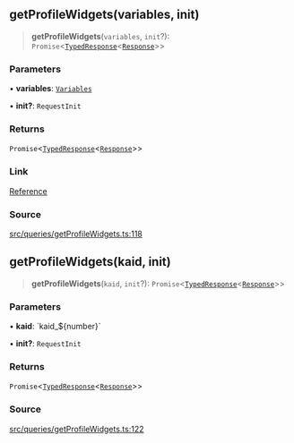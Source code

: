 ## getProfileWidgets(variables, init)

> **getProfileWidgets**(`variables`, `init`?): `Promise`\<[`TypedResponse`](api%5Cinterfaces%5CTypedResponse.md)\<[`Response`](api%5Cnamespaces%5Cqueries%5Cnamespaces%5CGetProfileWidgets%5Ctype-aliases%5CResponse.md)\>\>

### Parameters

• **variables**: [`Variables`](api%5Cnamespaces%5Cqueries%5Cnamespaces%5CGetProfileWidgets%5Cinterfaces%5CVariables.md)

• **init?**: `RequestInit`

### Returns

`Promise`\<[`TypedResponse`](api%5Cinterfaces%5CTypedResponse.md)\<[`Response`](api%5Cnamespaces%5Cqueries%5Cnamespaces%5CGetProfileWidgets%5Ctype-aliases%5CResponse.md)\>\>

### Link

[Reference](https://khan-api.bhavjit.com/reference/view/19553924/2s8YzQUiXU#d88fe317-8705-43d7-a811-5d93316dd4a2)

### Source

[src/queries/getProfileWidgets.ts:118](https://github.com/bhavjitChauhan/khan-api/blob/214cc6672777162cd3ec638a3ad3a22f7fe37e04/src/queries/getProfileWidgets.ts#L118)

## getProfileWidgets(kaid, init)

> **getProfileWidgets**(`kaid`, `init`?): `Promise`\<[`TypedResponse`](api%5Cinterfaces%5CTypedResponse.md)\<[`Response`](api%5Cnamespaces%5Cqueries%5Cnamespaces%5CGetProfileWidgets%5Ctype-aliases%5CResponse.md)\>\>

### Parameters

• **kaid**: \`kaid\_$\{number\}\`

• **init?**: `RequestInit`

### Returns

`Promise`\<[`TypedResponse`](api%5Cinterfaces%5CTypedResponse.md)\<[`Response`](api%5Cnamespaces%5Cqueries%5Cnamespaces%5CGetProfileWidgets%5Ctype-aliases%5CResponse.md)\>\>

### Source

[src/queries/getProfileWidgets.ts:122](https://github.com/bhavjitChauhan/khan-api/blob/214cc6672777162cd3ec638a3ad3a22f7fe37e04/src/queries/getProfileWidgets.ts#L122)
